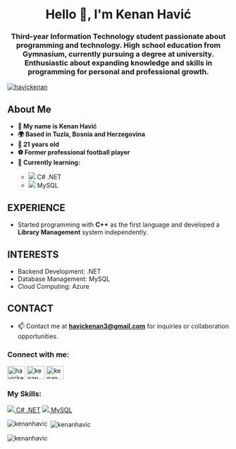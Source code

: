 <h1 align="center">Hello 👋, I'm Kenan Havić</h1>
<h3 align="center">Third-year Information Technology student passionate about programming and technology. High school education from Gymnasium, currently pursuing a degree at university. Enthusiastic about expanding knowledge and skills in programming for personal and professional growth.</h3>

<p align="left">
  <a href="https://twitter.com/havickenan" target="blank"><img src="https://img.shields.io/twitter/follow/havickenan?logo=twitter&style=for-the-badge" alt="havickenan" /></a>
</p>

<h2>About Me</h2>
<ul>
  <li><strong>👋 My name is Kenan Havić</strong></li>
  <li><strong>🌍 Based in Tuzla, Bosnia and Herzegovina</strong></li>
  <li><strong>📅 21 years old</strong></li>
  <li><strong>⚽ Former professional football player</strong></li>
  <li><strong>🧠 Currently learning:</strong></li>
  <ul>
    <li><img src="https://img.icons8.com/color/48/000000/c-sharp-logo.png"/> C# .NET</li>
    <li><img src="https://img.icons8.com/color/48/000000/mysql-logo.png"/> MySQL</li>
  </ul>
</ul>

## EXPERIENCE
- Started programming with **C++** as the first language and developed a **Library Management** system independently.

## INTERESTS
- Backend Development: .NET
- Database Management: MySQL
- Cloud Computing: Azure


## CONTACT
- 📫 Contact me at **havickenan3@gmail.com** for inquiries or collaboration opportunities.

<h3 align="left">Connect with me:</h3>
<p align="left">
  <a href="https://twitter.com/havickenan" target="blank"><img align="center" src="https://raw.githubusercontent.com/rahuldkjain/github-profile-readme-generator/master/src/images/icons/Social/twitter.svg" alt="havickenan" height="30" width="40" /></a>
  <a href="https://www.linkedin.com/in/kenan-havic" target="blank"><img align="center" src="https://raw.githubusercontent.com/rahuldkjain/github-profile-readme-generator/master/src/images/icons/Social/linked-in-alt.svg" alt="kenan havic" height="30" width="40" /></a>
  <a href="https://www.facebook.com/kenan.k.havic" target="blank"><img align="center" src="https://raw.githubusercontent.com/rahuldkjain/github-profile-readme-generator/master/src/images/icons/Social/facebook.svg" alt="kenan havic" height="30" width="40" /></a>
</p>

<h3 align="left">My Skills:</h3>
<p align="left">
  <a href="#"><img src="https://img.icons8.com/color/48/000000/c-sharp-logo.png"/> C# .NET</a>
  <a href="#"><img src="https://img.icons8.com/color/48/000000/mysql-logo.png"/> MySQL</a>
</p>

<p><img align="left" src="https://github-readme-stats.vercel.app/api/top-langs?username=kenanhavic&show_icons=true&locale=en&layout=compact" alt="kenanhavic" /></p>

<p>&nbsp;<img align="center" src="https://github-readme-stats.vercel.app/api?username=kenanhavic&show_icons=true&locale=en" alt="kenanhavic" /></p>

<p><img align="center" src="https://github-readme-streak-stats.herokuapp.com/?user=kenanhavic&" alt="kenanhavic" /></p>
